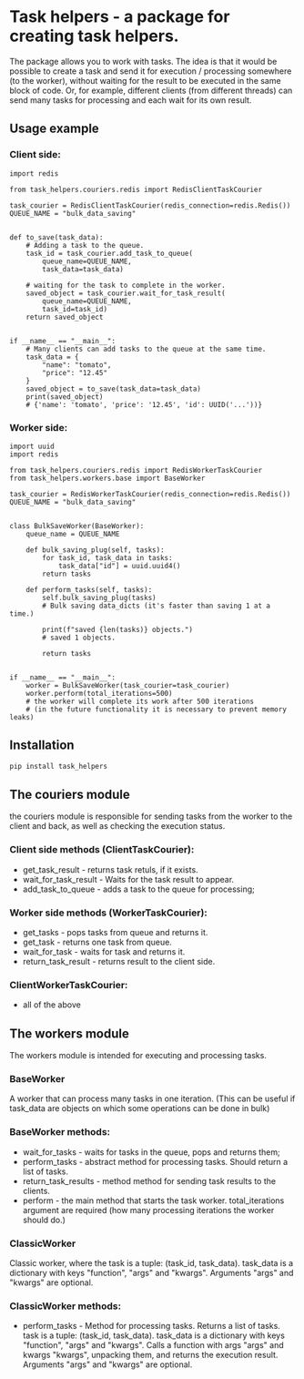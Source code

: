 # Task helpers - a package for creating task helpers.
The package allows you to work with tasks.
The idea is that it would be possible to create a task and send it for execution / processing somewhere (to the worker), without waiting for the result to be executed in the same block of code.
Or, for example, different clients (from different threads) can send many tasks for processing and each wait for its own result.

## Usage example
### Client side:
```python3
import redis

from task_helpers.couriers.redis import RedisClientTaskCourier

task_courier = RedisClientTaskCourier(redis_connection=redis.Redis())
QUEUE_NAME = "bulk_data_saving"


def to_save(task_data):
    # Adding a task to the queue.
    task_id = task_courier.add_task_to_queue(
        queue_name=QUEUE_NAME,
        task_data=task_data)

    # waiting for the task to complete in the worker.
    saved_object = task_courier.wait_for_task_result(
        queue_name=QUEUE_NAME,
        task_id=task_id)
    return saved_object


if __name__ == "__main__":
    # Many clients can add tasks to the queue at the same time.
    task_data = {
        "name": "tomato",
        "price": "12.45"
    }
    saved_object = to_save(task_data=task_data)
    print(saved_object)
    # {'name': 'tomato', 'price': '12.45', 'id': UUID('...'))}

```

### Worker side:
```python3
import uuid
import redis

from task_helpers.couriers.redis import RedisWorkerTaskCourier
from task_helpers.workers.base import BaseWorker

task_courier = RedisWorkerTaskCourier(redis_connection=redis.Redis())
QUEUE_NAME = "bulk_data_saving"


class BulkSaveWorker(BaseWorker):
    queue_name = QUEUE_NAME

    def bulk_saving_plug(self, tasks):
        for task_id, task_data in tasks:
            task_data["id"] = uuid.uuid4()
        return tasks

    def perform_tasks(self, tasks):
        self.bulk_saving_plug(tasks)
        # Bulk saving data_dicts (it's faster than saving 1 at a time.)

        print(f"saved {len(tasks)} objects.")
        # saved 1 objects.

        return tasks


if __name__ == "__main__":
    worker = BulkSaveWorker(task_courier=task_courier)
    worker.perform(total_iterations=500)
    # the worker will complete its work after 500 iterations
    # (in the future functionality it is necessary to prevent memory leaks)

```

## Installation
```bash
pip install task_helpers
```

## The couriers module
the couriers module is responsible for sending tasks from the worker to the client and back, as well as checking the execution status.

### Client side methods (ClientTaskCourier):
- get_task_result - returns task retuls, if it exists.
- wait_for_task_result - Waits for the task result to appear.
- add_task_to_queue - adds a task to the queue for processing;

### Worker side methods (WorkerTaskCourier):
- get_tasks - pops tasks from queue and returns it.
- get_task - returns one task from queue.
- wait_for_task - waits for task and returns it.
- return_task_result - returns result to the client side.

### ClientWorkerTaskCourier:
- all of the above

## The workers module
The workers module is intended for executing and processing tasks.

### BaseWorker
A worker that can process many tasks in one iteration. (This can be useful if task_data are objects on which some operations can be done in bulk)

### BaseWorker methods:
- wait_for_tasks - waits for tasks in the queue, pops and returns them;
- perform_tasks - abstract method for processing tasks. Should return a list of tasks.
- return_task_results - method method for sending task results to the clients.
- perform - the main method that starts the task worker. total_iterations argument are required (how many processing iterations the worker should do.)

### ClassicWorker
Сlassic worker, where the task is a tuple: (task_id, task_data).
task_data is a dictionary with keys "function", "args" and "kwargs".
Arguments "args" and "kwargs" are optional.

### ClassicWorker methods:
- perform_tasks - Method for processing tasks. Returns a list of tasks.
task is a tuple: (task_id, task_data).
task_data is a dictionary with keys "function", "args" and "kwargs".
Calls a function with args "args" and kwargs "kwargs", unpacking them, and returns the execution result.
Arguments "args" and "kwargs" are optional.
